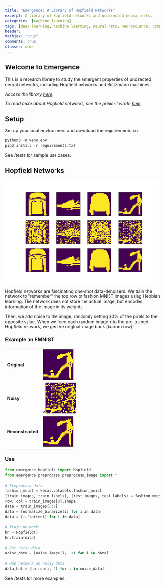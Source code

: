 ```yaml
---
title: "Emergence: A Library of Hopfield Networks"
excerpt: A library of Hopfield networks and undirected neural nets.
categories: [machine learning]
tags: [deep learning, machine learning, neural nets, neuroscience, computational neuroscience, projects]
header:
mathjax: "true"
comments: true
classes: wide
---
```

## Welcome to Emergence 

This is a research library to study the emergent properties of undirected neural networks, including Hopfield networks and Boltzmann machines.

*Access the library [here](https://github.com/soniajoseph/Emergence)*.

*To read more about Hopfield networks, see the primer I wrote [here](https://soniajoseph.github.io/computational%20neuroscience/neural-dynamics-primer/).*

## Setup

Set up your local environment and download the requirements.txt.

```python
python3 -m venv env
pip3 install -r requirements.txt
```

See /tests for sample use cases.

## Hopfield Networks

<img src="/assets/images/posts/FMNIST.png" width="500" class="center">

Hopfield networks are fascinating one-shot data-denoisers. We train the network to "remember" the top row of fashion MNIST images using Hebbian learning. The network does not store the actual image, but encodes information of the image in its weights.

Then, we add noise to the image, randomly setting 30% of the pixels to the opposite value. When we feed each random image into the pre-trained Hopfield network, we get the original image back (bottom row)! 

### Example on FMNIST

<table style="width:100%">
  <tr>
    <td><b>Original</b></td>
    <td><img src="/assets/images/posts/FMNIST_orig.png" width="100"></td>
  </tr>
  <tr>
    <td><b>Noisy</b></td>
    <td><<img src="/assets/images/posts/FMNIST_test.png" width="100"></td>
  </tr>
  <tr>
    <td><b>Reconstructed</b></td>
    <td><img src="/assets/images/posts/FMNIST_return.png" width="100"></td>
  </tr>
</table>

### Use

```python
from emergence.hopfield import Hopfield
from emergence.preprocess.preprocess_image import * 

# Preprocess data
fashion_mnist = keras.datasets.fashion_mnist
(train_images, train_labels), (test_images, test_labels) = fashion_mnist.load_data()
row, col = train_images[0].shape
data = train_images[5:9]
data = [normalize_binarize(i) for i in data]
data = [i.flatten() for i in data]

# Train network
hn = Hopfield()
hn.train(data)

# Get noisy data
noise_data = [noise_image(i, .3) for i in data]

# Run network on noisy data
data_hat = [hn.run(i, 1) for i in noise_data]
```

See /tests for more examples.